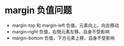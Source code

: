 # margin 负值问题

- margin-top 和 margin-left 负值，元素向上、向左移动
- margin-right 负值，右侧元素左移、自身不受影响
- margin-bottom 负值，下方元素上移，自身不受影响
